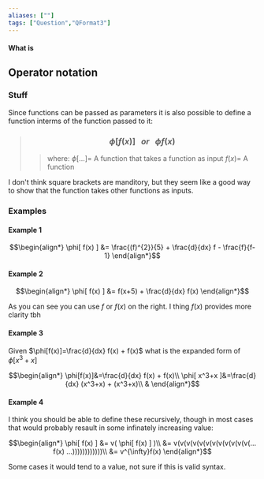 ```yaml
---
aliases: [""]
tags: ["Question","QFormat3"]
---
```


#### What is
## Operator notation
### Stuff
Since functions can be passed as parameters it is also possible to define a function interms of the function passed to it:

> ### $$ \phi[ f(x) ] \:\:\: or \:\:\: \phi f(x) $$ 
>> where:
>> $\phi[...]=$ A function that takes a function as input 
>> $f(x)=$ A function

I don't think square brackets are manditory, but they seem like a good way to show that the function takes other functions as inputs.

### Examples
#### Example 1
$$\begin{align*}
 \phi[ f(x) ] &= \frac{(f)^{2}}{5} + \frac{d}{dx} f - \frac{f}{f-1}
\end{align*}$$

#### Example 2
$$\begin{align*}
 \phi[ f(x) ] &= f(x+5) + \frac{d}{dx} f(x)
\end{align*}$$

As you can see you can use $f$ or $f(x)$ on the right. I thing $f(x)$ provides more clarity tbh

#### Example 3

Given $\phi[f(x)]=\frac{d}{dx} f(x) + f(x)$ what is the expanded form of $\phi[ x^3+x ]$

$$\begin{align*}
\phi[f(x)]&=\frac{d}{dx} f(x) + f(x)\\
\phi[ x^3+x ]&=\frac{d}{dx} (x^3+x) + (x^3+x)\\
&
\end{align*}$$

#### Example 4

I think you should be able to define these recursively, though in most cases that would probably resault in some infinately increasing value:

$$\begin{align*}
\phi[ f(x) ] &= v( \phi[ f(x) ] )\\
&=  v(v(v(v(v(v(v(v(v(v(v(v(... f(x) ...))))))))))))\\
&= v^{\infty}f(x)
\end{align*}$$

Some cases it would tend to a value, not sure if this is valid syntax.